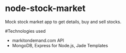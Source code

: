 # node-stock-market
Mock stock market app to get details, buy and sell stocks.

#Technologies used
  - markitondemand.com API
  - MongoDB, Express for Node.js, Jade Templates 
